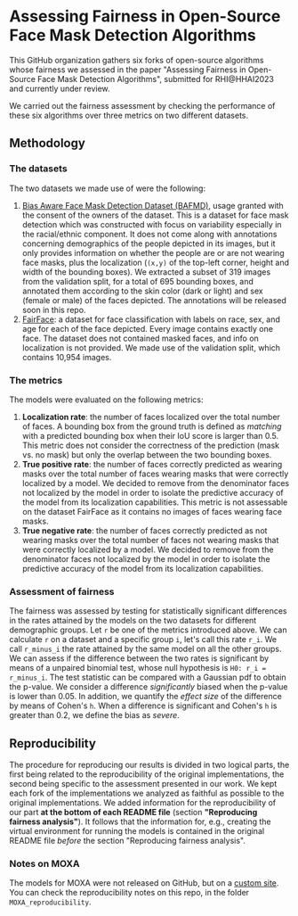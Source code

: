 # Assessing Fairness in Open-Source Face Mask Detection Algorithms

This GitHub organization gathers six forks of open-source algorithms whose fairness we assessed in the paper "Assessing Fairness in Open-Source Face Mask Detection Algorithms", submitted for RHI@HHAI2023 and currently under review.

We carried out the fairness assessment by checking the performance of these six algorithms over three metrics on two different datasets.

## Methodology

### The datasets

The two datasets we made use of were the following:

1. [Bias Aware Face Mask Detection Dataset (BAFMD)](https://github.com/Alpkant/BAFMD), usage granted with the consent of the owners of the dataset. This is a dataset for face mask detection which was constructed with focus on variability especially in the racial/ethnic component. It does not come along with annotations concerning demographics of the people depicted in its images, but it only provides information on whether the people are or are not wearing face masks, plus the localization (`(x,y)` of the top-left corner, height and width of the bounding boxes). We extracted a subset of 319 images from the validation split, for a total of 695 bounding boxes, and annotated them according to the skin color (dark or light) and sex (female or male) of the faces depicted. The annotations will be released soon in this repo.
2. [FairFace](https://github.com/joojs/fairface): a dataset for face classification with labels on race, sex, and age for each of the face depicted. Every image contains exactly one face. The dataset does not contained masked faces, and info on localization is not provided. We made use of the validation split, which contains 10,954 images.


### The metrics

The models were evaluated on the following metrics:

1. **Localization rate**: the number of faces localized over the total number of faces. A bounding box from the ground truth is defined as _matching_ with a predicted bounding box when their IoU score is larger than 0.5. This metric does not consider the correctness of the prediction (mask vs. no mask) but only the overlap between the two bounding boxes.
2. **True positive rate**: the number of faces correctly predicted as wearing masks over the total number of faces wearing masks that were correctly localized by a model. We decided to remove from the denominator faces not localized by the model in order to isolate the predictive accuracy of the model from its localization capabilities. This metric is not assessable on the dataset FairFace as it contains no images of faces wearing face masks.
3. **True negative rate**: the number of faces correctly predicted as not wearing masks over the total number of faces not wearing masks that were correctly localized by a model. We decided to remove from the denominator faces not localized by the model in order to isolate the predictive accuracy of the model from its localization capabilities.


### Assessment of fairness

The fairness was assessed by testing for statistically significant differences in the rates attained by the models on the two datasets for different demographic groups.
Let `r` be one of the metrics introduced above.
We can calculate `r` on a dataset and a specific group `i`, let's call this rate `r_i`.
We call `r_minus_i` the rate attained by the same model on all the other groups.
We can assess if the difference between the two rates is significant by means of a unpaired binomial test, whose null hypothesis is `H0: r_i = r_minus_i`.
The test statistic can be compared with a Gaussian pdf to obtain the p-value.
We consider a difference _significantly_ biased when the p-value is lower than 0.05.
In addition, we quantify the _effect size_ of the difference by means of Cohen's `h`.
When a difference is significant and Cohen's `h` is greater than 0.2, we define the bias as _severe_.


## Reproducibility

The procedure for reproducing our results is divided in two logical parts, the first being related to the reproducibility of the original implementations, the second being specific to the assessment presented in our work.
We kept each fork of the implementations we analyzed as faithful as possible to the original implementations.
We added information for the reproducibility of our part **at the bottom of each README file** (section **"Reproducing fairness analysis"**).
It follows that the information for, e.g., creating the virtual environment for running the models is contained in the original README file _before_ the section "Reproducing fairness analysis".

### Notes on MOXA

The models for MOXA were not released on GitHub, but on a [custom site](https://shitty-bots-inc.github.io/MOXA/index.html).
You can check the reproducibility notes on this repo, in the folder `MOXA_reproducibility`.
